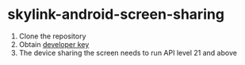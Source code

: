 # skylink-android-screen-sharing

1. Clone the repository
2. Obtain [developer key](http://developer.temasys.com.sg)
3. The device sharing the screen needs to run API level 21 and above
